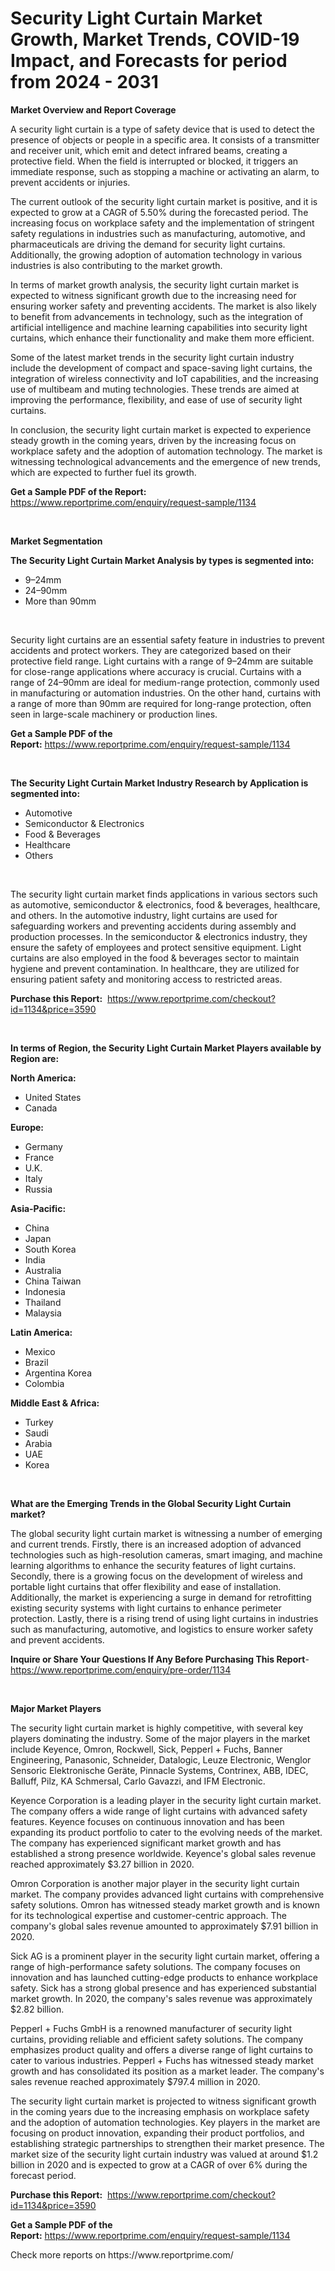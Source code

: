 <p><h1>Security Light Curtain Market Growth, Market Trends, COVID-19 Impact, and Forecasts for period from 2024 - 2031</h1></p><p><strong>Market Overview and Report Coverage</strong></p>
<p><p>A security light curtain is a type of safety device that is used to detect the presence of objects or people in a specific area. It consists of a transmitter and receiver unit, which emit and detect infrared beams, creating a protective field. When the field is interrupted or blocked, it triggers an immediate response, such as stopping a machine or activating an alarm, to prevent accidents or injuries.</p><p>The current outlook of the security light curtain market is positive, and it is expected to grow at a CAGR of 5.50% during the forecasted period. The increasing focus on workplace safety and the implementation of stringent safety regulations in industries such as manufacturing, automotive, and pharmaceuticals are driving the demand for security light curtains. Additionally, the growing adoption of automation technology in various industries is also contributing to the market growth.</p><p>In terms of market growth analysis, the security light curtain market is expected to witness significant growth due to the increasing need for ensuring worker safety and preventing accidents. The market is also likely to benefit from advancements in technology, such as the integration of artificial intelligence and machine learning capabilities into security light curtains, which enhance their functionality and make them more efficient.</p><p>Some of the latest market trends in the security light curtain industry include the development of compact and space-saving light curtains, the integration of wireless connectivity and IoT capabilities, and the increasing use of multibeam and muting technologies. These trends are aimed at improving the performance, flexibility, and ease of use of security light curtains.</p><p>In conclusion, the security light curtain market is expected to experience steady growth in the coming years, driven by the increasing focus on workplace safety and the adoption of automation technology. The market is witnessing technological advancements and the emergence of new trends, which are expected to further fuel its growth.</p></p>
<p><strong>Get a Sample PDF of the Report:</strong> <a href="https://www.reportprime.com/enquiry/request-sample/1134">https://www.reportprime.com/enquiry/request-sample/1134</a></p>
<p>&nbsp;</p>
<p><strong>Market Segmentation</strong></p>
<p><strong>The Security Light Curtain Market Analysis by types is segmented into:</strong></p>
<p><ul><li>9–24mm</li><li>24–90mm</li><li>More than 90mm</li></ul></p>
<p>&nbsp;</p>
<p><p>Security light curtains are an essential safety feature in industries to prevent accidents and protect workers. They are categorized based on their protective field range. Light curtains with a range of 9–24mm are suitable for close-range applications where accuracy is crucial. Curtains with a range of 24–90mm are ideal for medium-range protection, commonly used in manufacturing or automation industries. On the other hand, curtains with a range of more than 90mm are required for long-range protection, often seen in large-scale machinery or production lines.</p></p>
<p><strong>Get a Sample PDF of the Report:</strong>&nbsp;<a href="https://www.reportprime.com/enquiry/request-sample/1134">https://www.reportprime.com/enquiry/request-sample/1134</a></p>
<p>&nbsp;</p>
<p><strong>The Security Light Curtain Market Industry Research by Application is segmented into:</strong></p>
<p><ul><li>Automotive</li><li>Semiconductor & Electronics</li><li>Food & Beverages</li><li>Healthcare</li><li>Others</li></ul></p>
<p>&nbsp;</p>
<p><p>The security light curtain market finds applications in various sectors such as automotive, semiconductor & electronics, food & beverages, healthcare, and others. In the automotive industry, light curtains are used for safeguarding workers and preventing accidents during assembly and production processes. In the semiconductor & electronics industry, they ensure the safety of employees and protect sensitive equipment. Light curtains are also employed in the food & beverages sector to maintain hygiene and prevent contamination. In healthcare, they are utilized for ensuring patient safety and monitoring access to restricted areas.</p></p>
<p><strong>Purchase this Report:</strong>&nbsp; <a href="https://www.reportprime.com/checkout?id=1134&price=3590">https://www.reportprime.com/checkout?id=1134&price=3590</a></p>
<p>&nbsp;</p>
<p><strong>In terms of Region, the Security Light Curtain Market Players available by Region are:</strong></p>
<p>
    <p> <strong> North America: </strong>
        <ul>
            <li>United States</li>
            <li>Canada</li>
        </ul>
        </p> 
    <p> <strong> Europe: </strong>
        <ul>
            <li>Germany</li>
            <li>France</li>
            <li>U.K.</li>
            <li>Italy</li>
            <li>Russia</li>
        </ul>
        </p> 
    <p> <strong> Asia-Pacific: </strong>
        <ul>
            <li>China</li>
            <li>Japan</li>
            <li>South Korea</li>
            <li>India</li>
            <li>Australia</li>
            <li>China Taiwan</li>
            <li>Indonesia</li>
            <li>Thailand</li>
            <li>Malaysia</li>
        </ul>
        </p> 
    <p> <strong> Latin America: </strong>
        <ul>
            <li>Mexico</li>
            <li>Brazil</li>
            <li>Argentina Korea</li>
            <li>Colombia</li>
        </ul>
        </p> 
    <p> <strong> Middle East & Africa: </strong>
        <ul>
            <li>Turkey</li>
            <li>Saudi</li>
            <li>Arabia</li>
            <li>UAE</li>
            <li>Korea</li>
        </ul>
    </p>
    </p>
<p>&nbsp;</p>
<p><strong>What are the Emerging Trends in the Global Security Light Curtain market?</strong></p>
<p><p>The global security light curtain market is witnessing a number of emerging and current trends. Firstly, there is an increased adoption of advanced technologies such as high-resolution cameras, smart imaging, and machine learning algorithms to enhance the security features of light curtains. Secondly, there is a growing focus on the development of wireless and portable light curtains that offer flexibility and ease of installation. Additionally, the market is experiencing a surge in demand for retrofitting existing security systems with light curtains to enhance perimeter protection. Lastly, there is a rising trend of using light curtains in industries such as manufacturing, automotive, and logistics to ensure worker safety and prevent accidents.</p></p>
<p><strong>Inquire or Share Your Questions If Any Before Purchasing This Report</strong>- <a href="https://www.reportprime.com/enquiry/pre-order/1134">https://www.reportprime.com/enquiry/pre-order/1134</a></p>
<p>&nbsp;</p>
<p><strong>Major Market Players</strong></p>
<p><p>The security light curtain market is highly competitive, with several key players dominating the industry. Some of the major players in the market include Keyence, Omron, Rockwell, Sick, Pepperl + Fuchs, Banner Engineering, Panasonic, Schneider, Datalogic, Leuze Electronic, Wenglor Sensoric Elektronische Geräte, Pinnacle Systems, Contrinex, ABB, IDEC, Balluff, Pilz, KA Schmersal, Carlo Gavazzi, and IFM Electronic.</p><p>Keyence Corporation is a leading player in the security light curtain market. The company offers a wide range of light curtains with advanced safety features. Keyence focuses on continuous innovation and has been expanding its product portfolio to cater to the evolving needs of the market. The company has experienced significant market growth and has established a strong presence worldwide. Keyence's global sales revenue reached approximately $3.27 billion in 2020.</p><p>Omron Corporation is another major player in the security light curtain market. The company provides advanced light curtains with comprehensive safety solutions. Omron has witnessed steady market growth and is known for its technological expertise and customer-centric approach. The company's global sales revenue amounted to approximately $7.91 billion in 2020.</p><p>Sick AG is a prominent player in the security light curtain market, offering a range of high-performance safety solutions. The company focuses on innovation and has launched cutting-edge products to enhance workplace safety. Sick has a strong global presence and has experienced substantial market growth. In 2020, the company's sales revenue was approximately $2.82 billion.</p><p>Pepperl + Fuchs GmbH is a renowned manufacturer of security light curtains, providing reliable and efficient safety solutions. The company emphasizes product quality and offers a diverse range of light curtains to cater to various industries. Pepperl + Fuchs has witnessed steady market growth and has consolidated its position as a market leader. The company's sales revenue reached approximately $797.4 million in 2020.</p><p>The security light curtain market is projected to witness significant growth in the coming years due to the increasing emphasis on workplace safety and the adoption of automation technologies. Key players in the market are focusing on product innovation, expanding their product portfolios, and establishing strategic partnerships to strengthen their market presence. The market size of the security light curtain industry was valued at around $1.2 billion in 2020 and is expected to grow at a CAGR of over 6% during the forecast period.</p></p>
<p><strong>Purchase this Report:</strong>&nbsp;&nbsp;<a href="https://www.reportprime.com/checkout?id=1134&price=3590">https://www.reportprime.com/checkout?id=1134&price=3590</a></p>
<p></p>
<p><strong>Get a Sample PDF of the Report:</strong>&nbsp;<a href="https://www.reportprime.com/enquiry/request-sample/1134">https://www.reportprime.com/enquiry/request-sample/1134</a></p>
<p>Check more reports on https://www.reportprime.com/</p>
